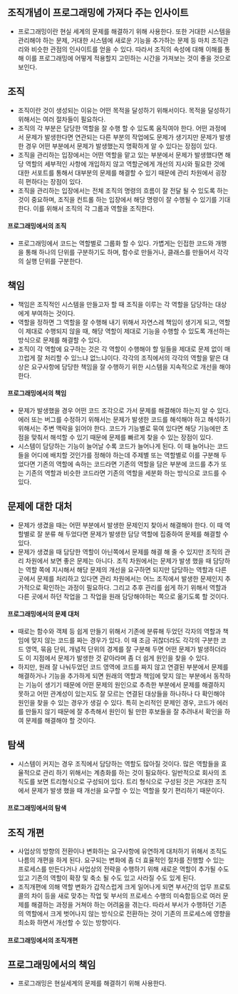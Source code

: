 ## 조직개념이 프로그래밍에 가져다 주는 인사이트
- 프로그래밍이란 현실 세계의 문제를 해결하기 위해 사용한다. 또한 거대한 시스템을 관리해야 하는 문제, 거대한 시스템에 새로운 기능을 추가하는 문제 등 마치 조직관리와 비슷한 관점의 인사이트를 얻을 수 있다. 따라서 조직의 속성에 대해 이해를 통해 이를 프로그래밍에 어떻게 적용할지 고민하는 시간을 가져보는 것이 좋을 것으로 보인다.

## 조직
- 조직이란 것이 생성되는 이유는 어떤 목적을 달성하기 위해서이다. 목적을 달성하기 위해서는 여러 절차들이 필요하다.
- 조직의 각 부분은 담당한 역할을 잘 수행 할 수 있도록 움직여야 한다. 어떤 과정에서 문제가 발생한다면 연관되는 다른 부분의 작업에도 문제가 생기지만 문제가 발생한 경우 어떤 부분에서 문제가 발생했는지 명확하게 알 수 있다는 장점이 있다.
- 조직을 관리하는 입장에서는 어떤 역할을 맡고 있는 부분에서 문제가 발생했다면 해당 역할의 세부적인 사항에 개입하지 않고 역할군에게 개선의 지시와 필요한 것에 대한 서포트를 통해서 대부분의 문제를 해결할 수 있기 때문에 관리 차원에서 굉장히 편하다는 장점이 있다.
- 조직을 관리하는 입장에서는 전체 조직의 명령의 흐름이 잘 전달 될 수 있도록 하는 것이 중요하며, 조직을 컨트롤 하는 입장에서 해당 명령이 잘 수행될 수 있기를 기대한다. 이를 위해서 조직의 각 그룹과 역할을 조직한다.

#### 프로그래밍에서의 조직
- 프로그래밍에서 코드는 역할별로 그룹화 할 수 있다. 가볍게는 인접한 코드와 개행을 통해 하나의 단위를 구분하기도 하며, 함수로 만들거나, 클래스를 만들어서 각각의 실행 단위를 구분한다.

## 책임
- 책임은 조직적인 시스템을 만들고자 할 때 조직을 이루는 각 역할을 담당하는 대상에게 부여하는 것이다.
- 역할을 정하면 그 역할을 잘 수행해 내기 위해서 자연스레 책임이 생기게 되고, 역할이 제대로 수행되지 않을 때, 해당 역할이 제대로 기능을 수행할 수 있도록 개선하는 방식으로 문제를 해결할 수 있다.
- 조직이 각 역할에 요구하는 것은 각 역할이 수행해야 할 일들을 제대로 문제 없이 매끄럽게 잘 처리할 수 있느냐 없느냐이다. 각각의 조직에서의 각각의 역할을 맡은 대상은 요구사항에 담당한 책임을 잘 수행하기 위한 시스템을 지속적으로 개선을 해야 한다.

#### 프로그래밍에서의 책임
- 문제가 발생했을 경우 어떤 코드 조각으로 가서 문제를 해결해야 하는지 알 수 있다. 에러 또는 버그를 수정하기 위해서는 문제가 발생한 코드를 해석해야 하고 해석하기 위해서는 주변 맥락을 읽어야 한다. 코드가 기능별로 묶여 있다면 해당 기능에만 초점을 맞춰서 해석할 수 있기 때문에 문제를 빠르게 찾을 수 있는 장점이 있다.
- 시스템이 담당하는 기능이 늘어날 수록 코드가 늘어나게 된다. 이 때 늘어나는 코드들을 어디에 배치할 것인가를 정해야 하는데 주제별 또는 역할별로 이를 구분해 두었다면 기존의 역할에 속하는 코드라면 기존의 역할을 담은 부분에 코드를 추가 또는 기존의 역할과 비슷한 코드라면 기존의 역할을 세분화 하는 방식으로 코드를 수 있다.

## 문제에 대한 대처
- 문제가 생겼을 때는 어떤 부분에서 발생한 문제인지 찾아서 해결해야 한다. 이 때 역할별로 잘 분류 해 두었다면 문제가 발생한 담당 역할에 집중하여 문제를 해결할 수 있다.
- 문제가 생겼을 때 담당한 역할이 아닌쪽에서 문제를 해결 해 줄 수 있지만 조직의 관리 차원에서 보면 좋은 문제는 아니다. 조직 차원에서는 문제가 발생 했을 때 담당하는 역할 쪽에 지시해서 해당 문제의 개선을 요구하면 되지만 담당하는 역할과 다른 곳에서 문제를 처리하고 있다면 관리 차원에서는 어느 조직에서 발생한 문제인지 추가적으로 확인하는 과정이 필요하다. 그리고 추후 관리를 쉽게 하기 위해서 역할과 다른 곳에서 하던 작업을 그 작업을 원래 담당해야하는 쪽으로 옮기도록 할 것이다.

#### 프로그래밍에서의 문제 대처
- 때로는 함수와 객체 등 쉽게 만들기 위해서 기존에 분류해 두었던 각자의 역할과 책임에 맞지 않는 코드를 짜는 경우가 있다. 이 때 조금 귀찮더라도 각각의 구분한 코드 영역, 묶음 단위, 개념적 단위의 경계를 잘 구분해 두면 어떤 문제가 발생하더라도 이 지점에서 문제가 발생한 것 같아라며 좀 더 쉽게 원인을 찾을 수 있다.
- 하지만, 원래 잘 나눠두었던 코드 영역에 코드를 짜지 않고 연결된 부분에서 문제를 해결하거나 기능을 추가하게 되면 원래의 역할과 책임에 맞지 않는 부분에서 동작하는 기능이 생기기 때문에 어떤 문제의 원인으로 추측한 부분에서 문제를 해결하지 못하고 어떤 관계성이 있는지도 잘 모르는 연결된 대상들을 하나하나 다 확인해야 원인을 찾을 수 있는 경우가 생길 수 있다. 특히 논리적인 문제인 경우, 코드가 에러를 만들지 않기 때문에 잘 추측해서 원인이 될 만한 후보들을 잘 추려내서 확인을 하여 문제를 해결해야 할 것이다.

## 탐색
- 시스템이 커지는 경우 조직에서 담당하는 역할도 많아질 것이다. 많은 역할들을 효율적으로 관리 하기 위해서는 계층화를 하는 것이 필요하다. 일반적으로 회사의 조직도를 보면 트리형식으로 구성되어 있다. 트리 형식으로 구성된 것은 거대한 조직에서 문제가 발생 했을 때 개선을 요구할 수 있는 역할을 찾기 편리하기 때문이다.

#### 프로그래밍에서의 탐색

## 조직 개편
- 사업상의 방향의 전환이나 변화하는 요구사항에 유연하게 대처하기 위해서 조직도 나름의 개편을 하게 된다. 요구되는 변화에 좀 더 효율적인 절차를 진행할 수 있는 프로세스를 만든다거나 사업상의 전략을 수행하기 위해 새로운 역할이 추가될 수도 있고 기존의 역할이 확장 및 축소 될 수도 있고 사라질 수도 있게 된다. 
- 조직개편에 의해 역할 변화가 갑작스럽게 크게 일어나게 되면 부서간의 업무 프로토콜의 차이 등을 새로 맞추는 작업 및 부서의 프로세스 수행의 미숙함등으로 여러 문제를 해결하는 과정을 거쳐야 하는 어려움을 겪는다. 따라서 부서가 수행하던 기존의 역할에서 크게 벗어나지 않는 방식으로 전환하는 것이 기존의 프로세스에 영향을 최소화 하면서 개선할 수 있는 방향이다.

#### 프로그래밍에서의 조직개편

## 프로그래밍에서의 책임
- 프로그래밍은 현실세계의 문제를 해결하기 위해 사용한다.
